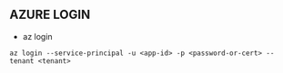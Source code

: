 ## AZURE LOGIN
- az login
```
az login --service-principal -u <app-id> -p <password-or-cert> --tenant <tenant>
```